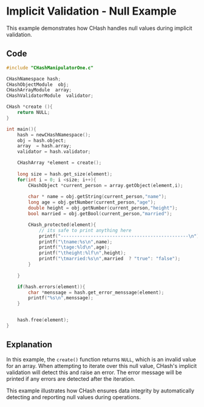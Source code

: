 # Implicit Validation - Null Example

This example demonstrates how CHash handles null values during implicit validation.

## Code
```c
#include "CHashManipulatorOne.c"

CHashNamespace hash;
CHashObjectModule  obj;
CHashArrayModule  array;
CHashValidatorModule  validator;

CHash *create (){
    return NULL;
}

int main(){
    hash = newCHashNamespace();
    obj = hash.object;
    array  = hash.array;
    validator = hash.validator;

    CHashArray *element = create();
    
    long size = hash.get_size(element);
    for(int i = 0; i <size; i++){
        CHashObject *current_person = array.getObject(element,i);
        
        char * name = obj.getString(current_person,"name");
        long age = obj.getNumber(current_person,"age");
        double height = obj.getNumber(current_person,"height");
        bool married = obj.getBool(current_person,"married");

        CHash_protected(element){
            // its safe to print anything here 
            printf("-----------------------------------------------\n");
            printf("\tname:%s\n",name);
            printf("\tage:%ld\n",age);
            printf("\theight:%lf\n",height);
            printf("\tmarried:%s\n",married  ? "true": "false");
        }
        
    }

    if(hash.errors(element)){
        char *menssage = hash.get_error_menssage(element);
        printf("%s\n",menssage);
    }


    hash.free(element);
}
```

## Explanation

In this example, the `create()` function returns `NULL`, which is an invalid value for an array. When attempting to iterate over this null value, CHash's implicit validation will detect this and raise an error. The error message will be printed if any errors are detected after the iteration.

This example illustrates how CHash ensures data integrity by automatically detecting and reporting null values during operations.